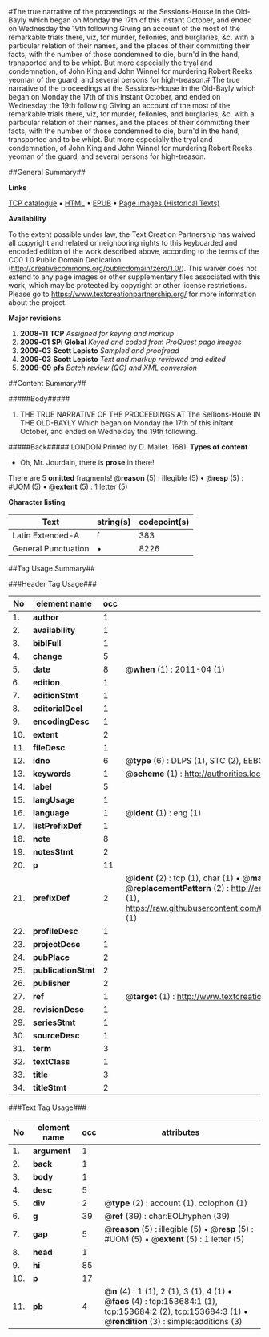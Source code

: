 #The true narrative of the proceedings at the Sessions-House in the Old-Bayly which began on Monday the 17th of this instant October, and ended on Wednesday the 19th following Giving an account of the most of the remarkable trials there, viz, for murder, fellonies, and burglaries, &c. with a particular relation of their names, and the places of their committing their facts, with the number of those condemned to die, burn'd in the hand, transported and to be whipt. But more especially the tryal and condemnation, of John King and John Winnel for murdering Robert Reeks yeoman of the guard, and several persons for high-treason.#
The true narrative of the proceedings at the Sessions-House in the Old-Bayly which began on Monday the 17th of this instant October, and ended on Wednesday the 19th following Giving an account of the most of the remarkable trials there, viz, for murder, fellonies, and burglaries, &c. with a particular relation of their names, and the places of their committing their facts, with the number of those condemned to die, burn'd in the hand, transported and to be whipt. But more especially the tryal and condemnation, of John King and John Winnel for murdering Robert Reeks yeoman of the guard, and several persons for high-treason.

##General Summary##

**Links**

[TCP catalogue](http://www.ota.ox.ac.uk/tcp/)  • 
[HTML](http://tei.it.ox.ac.uk/tcp/Texts-HTML/free/A95/A95111.html)  • 
[EPUB](http://tei.it.ox.ac.uk/tcp/Texts-EPUB/free/A95/A95111.epub) • 
[Page images (Historical Texts)](https://historicaltexts.jisc.ac.uk/eebo-99899488e)

**Availability**

To the extent possible under law, the Text Creation Partnership has waived all copyright and related or neighboring rights to this keyboarded and encoded edition of the work described above, according to the terms of the CC0 1.0 Public Domain Dedication (http://creativecommons.org/publicdomain/zero/1.0/). This waiver does not extend to any page images or other supplementary files associated with this work, which may be protected by copyright or other license restrictions. Please go to https://www.textcreationpartnership.org/ for more information about the project.

**Major revisions**

1. __2008-11__ __TCP__ *Assigned for keying and markup*
1. __2009-01__ __SPi Global__ *Keyed and coded from ProQuest page images*
1. __2009-03__ __Scott Lepisto__ *Sampled and proofread*
1. __2009-03__ __Scott Lepisto__ *Text and markup reviewed and edited*
1. __2009-09__ __pfs__ *Batch review (QC) and XML conversion*

##Content Summary##

#####Body#####

1. THE TRUE NARRATIVE OF THE PROCEEDINGS AT The Seſſions-Houſe IN THE OLD-BAYLY Which began on Monday the 17th of this inſtant October, and ended on Wedneſday the 19th following.

#####Back#####
LONDON Printed by D. Mallet. 1681.
**Types of content**

  * Oh, Mr. Jourdain, there is **prose** in there!

There are 5 **omitted** fragments! 
 @__reason__ (5) : illegible (5)  •  @__resp__ (5) : #UOM (5)  •  @__extent__ (5) : 1 letter (5)

**Character listing**


|Text|string(s)|codepoint(s)|
|---|---|---|
|Latin Extended-A|ſ|383|
|General Punctuation|•|8226|

##Tag Usage Summary##

###Header Tag Usage###

|No|element name|occ|attributes|
|---|---|---|---|
|1.|__author__|1||
|2.|__availability__|1||
|3.|__biblFull__|1||
|4.|__change__|5||
|5.|__date__|8| @__when__ (1) : 2011-04 (1)|
|6.|__edition__|1||
|7.|__editionStmt__|1||
|8.|__editorialDecl__|1||
|9.|__encodingDesc__|1||
|10.|__extent__|2||
|11.|__fileDesc__|1||
|12.|__idno__|6| @__type__ (6) : DLPS (1), STC (2), EEBO-CITATION (1), PROQUEST (1), VID (1)|
|13.|__keywords__|1| @__scheme__ (1) : http://authorities.loc.gov/ (1)|
|14.|__label__|5||
|15.|__langUsage__|1||
|16.|__language__|1| @__ident__ (1) : eng (1)|
|17.|__listPrefixDef__|1||
|18.|__note__|8||
|19.|__notesStmt__|2||
|20.|__p__|11||
|21.|__prefixDef__|2| @__ident__ (2) : tcp (1), char (1)  •  @__matchPattern__ (2) : ([0-9\-]+):([0-9IVX]+) (1), (.+) (1)  •  @__replacementPattern__ (2) : http://eebo.chadwyck.com/downloadtiff?vid=$1&page=$2 (1), https://raw.githubusercontent.com/textcreationpartnership/Texts/master/tcpchars.xml#$1 (1)|
|22.|__profileDesc__|1||
|23.|__projectDesc__|1||
|24.|__pubPlace__|2||
|25.|__publicationStmt__|2||
|26.|__publisher__|2||
|27.|__ref__|1| @__target__ (1) : http://www.textcreationpartnership.org/docs/. (1)|
|28.|__revisionDesc__|1||
|29.|__seriesStmt__|1||
|30.|__sourceDesc__|1||
|31.|__term__|3||
|32.|__textClass__|1||
|33.|__title__|3||
|34.|__titleStmt__|2||


###Text Tag Usage###

|No|element name|occ|attributes|
|---|---|---|---|
|1.|__argument__|1||
|2.|__back__|1||
|3.|__body__|1||
|4.|__desc__|5||
|5.|__div__|2| @__type__ (2) : account (1), colophon (1)|
|6.|__g__|39| @__ref__ (39) : char:EOLhyphen (39)|
|7.|__gap__|5| @__reason__ (5) : illegible (5)  •  @__resp__ (5) : #UOM (5)  •  @__extent__ (5) : 1 letter (5)|
|8.|__head__|1||
|9.|__hi__|85||
|10.|__p__|17||
|11.|__pb__|4| @__n__ (4) : 1 (1), 2 (1), 3 (1), 4 (1)  •  @__facs__ (4) : tcp:153684:1 (1), tcp:153684:2 (2), tcp:153684:3 (1)  •  @__rendition__ (3) : simple:additions (3)|
